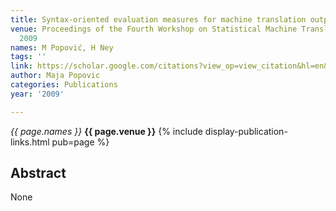 ```yaml
---
title: Syntax-oriented evaluation measures for machine translation output
venue: Proceedings of the Fourth Workshop on Statistical Machine Translation, 29-32,
  2009
names: M Popović, H Ney
tags: ''
link: https://scholar.google.com/citations?view_op=view_citation&hl=en&user=KdAV2Y0AAAAJ&citation_for_view=KdAV2Y0AAAAJ:IjCSPb-OGe4C
author: Maja Popovic
categories: Publications
year: '2009'

---
```


*{{ page.names }}*
**{{ page.venue }}**
{% include display-publication-links.html pub=page %}
## Abstract

None